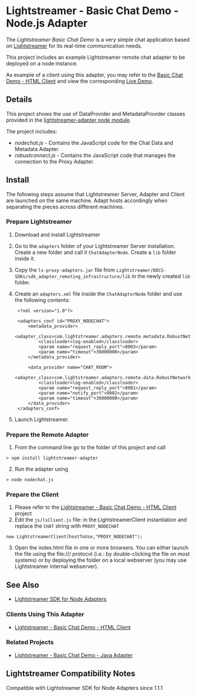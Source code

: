 # Lightstreamer - Basic Chat Demo - Node.js Adapter #
<!-- START DESCRIPTION lightstreamer-example-chat-adapter-node -->

The *Lightstreamer Basic Chat Demo* is a very simple chat application based on [Lightstreamer](http://www.lightstreamer.com) for its real-time communication needs.

This project includes an example Lightstreamer remote chat adapter to be deployed on a node instance.

As example of a client using this adapter, you may refer to the [Basic Chat Demo - HTML Client](https://github.com/Weswit/Lightstreamer-example-chat-client-javascript) and view the corresponding [Live Demo](http://demos.lightstreamer.com/ChatDemo/).

## Details

This project shows the use of DataProvider and MetadataProvider classes provided in the [lightstreamer-adapter node module](https://github.com/Weswit/Lightstreamer-lib-node-adapter).

The project includes:
* *nodechat.js* - Contains the JavaScript code for the Chat Data and Metadata Adapter.
* *robustconnect.js* - Contains the JavaScript code that manages the connection to the Proxy Adapter.

<!-- END DESCRIPTION lightstreamer-example-chat-adapter-node -->

## Install
The following steps assume that Lightstreamer Server, Adapter and Client are launched on the same machine. Adapt hosts accordingly when separating the pieces across different machines.

### Prepare Lightstreamer

1. Download and install Lightstreamer
2. Go to the `adapters` folder of your Lightstreamer Server installation. Create a new folder and call it `ChatAdapterNode`. Create a `lib` folder inside it.
3. Copy the `ls-proxy-adapters.jar` file from `Lightstreamer/DOCS-SDKs/sdk_adapter_remoting_infrastructure/lib` in the newly created `lib` folder.
4. Create an `adapters.xml` file inside the `ChatAdapterNode` folder and use the following contents:

        <?xml version="1.0"?>

        <adapters_conf id="PROXY_NODECHAT">
            <metadata_provider>
                <adapter_class>com.lightstreamer.adapters.remote.metadata.RobustNetworkedMetadataProvider</adapter_class>
                <classloader>log-enabled</classloader>
                <param name="request_reply_port">8003</param>
                <param name="timeout">36000000</param>
            </metadata_provider>
            
            <data_provider name="CHAT_ROOM">
                <adapter_class>com.lightstreamer.adapters.remote.data.RobustNetworkedDataProvider</adapter_class>
                <classloader>log-enabled</classloader>
                <param name="request_reply_port">8001</param>
                <param name="notify_port">8002</param>
                <param name="timeout">36000000</param>
            </data_provider>
        </adapters_conf>

5. Launch Lightstreamer.

### Prepare the Remote Adapter

1. From the command line go to the folder of this project and call
```shell
> npm install lightstreamer-adapter
```
2. Run the adapter using
```Shell
> node nodechat.js
```

### Prepare the Client

1. Please refer to the [Lightstreamer - Basic Chat Demo - HTML Client](https://github.com/Weswit/Lightstreamer-example-Chat-client-javascript) project
2. Edit the `js/lsClient.js` file: in the LightstreamerClient instantiation and replace the `CHAT` string with `PROXY_NODECHAT`
```
new LightstreamerClient(hostToUse,"PROXY_NODECHAT");
```
3. Open the index.html file in one or more browsers. You can either launch the file using the file:/// protocol (i.e.: by double-clicking the file on most systems) or by deploying the folder on a local webserver (you may use Lightstreamer internal webserver).

## See Also

*    [Lightstreamer SDK for Node Adapters](https://github.com/Weswit/Lightstreamer-lib-node-adapter "Lightstreamer SDK for Node Adapters")

### Clients Using This Adapter
<!-- START RELATED_ENTRIES -->

*    [Lightstreamer - Basic Chat Demo - HTML Client](https://github.com/Weswit/Lightstreamer-example-Chat-client-javascript)

<!-- END RELATED_ENTRIES -->

### Related Projects

*    [Lightstreamer - Basic Chat Demo - Java Adapter](https://github.com/Weswit/Lightstreamer-example-Chat-adapter-java)

## Lightstreamer Compatibility Notes
Compatible with Lightstreamer SDK for Node Adapters since 1.1.1
